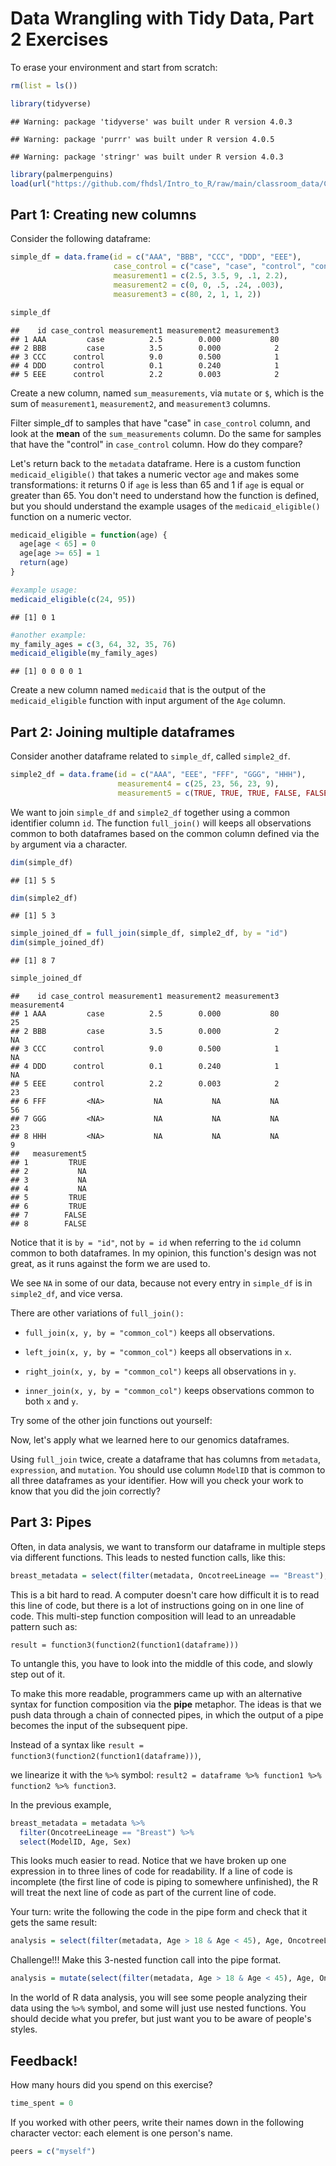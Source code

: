 # Data Wrangling with Tidy Data, Part 2 Exercises

To erase your environment and start from scratch:


```r
rm(list = ls())
```


```r
library(tidyverse)
```

```
## Warning: package 'tidyverse' was built under R version 4.0.3
```

```
## Warning: package 'purrr' was built under R version 4.0.5
```

```
## Warning: package 'stringr' was built under R version 4.0.3
```

```r
library(palmerpenguins)
load(url("https://github.com/fhdsl/Intro_to_R/raw/main/classroom_data/CCLE.RData"))
```

## Part 1: Creating new columns

Consider the following dataframe:


```r
simple_df = data.frame(id = c("AAA", "BBB", "CCC", "DDD", "EEE"),
                       case_control = c("case", "case", "control", "control", "control"),
                       measurement1 = c(2.5, 3.5, 9, .1, 2.2),
                       measurement2 = c(0, 0, .5, .24, .003),
                       measurement3 = c(80, 2, 1, 1, 2))

simple_df
```

```
##    id case_control measurement1 measurement2 measurement3
## 1 AAA         case          2.5        0.000           80
## 2 BBB         case          3.5        0.000            2
## 3 CCC      control          9.0        0.500            1
## 4 DDD      control          0.1        0.240            1
## 5 EEE      control          2.2        0.003            2
```

Create a new column, named `sum_measurements`, via `mutate` or `$`, which is the sum of `measurement1`, `measurement2`, and `measurement3` columns.



Filter simple_df to samples that have "case" in `case_control` column, and look at the **mean** of the `sum_measurements` column. Do the same for samples that have the "control" in `case_control` column. How do they compare?



Let's return back to the `metadata` dataframe. Here is a custom function `medicaid_eligible()` that takes a numeric vector `age` and makes some transformations: it returns 0 if `age` is less than 65 and 1 if `age` is equal or greater than 65. You don't need to understand how the function is defined, but you should understand the example usages of the `medicaid_eligible()` function on a numeric vector.


```r
medicaid_eligible = function(age) {
  age[age < 65] = 0
  age[age >= 65] = 1
  return(age)
}

#example usage:
medicaid_eligible(c(24, 95))
```

```
## [1] 0 1
```

```r
#another example:
my_family_ages = c(3, 64, 32, 35, 76)
medicaid_eligible(my_family_ages)
```

```
## [1] 0 0 0 0 1
```

Create a new column named `medicaid` that is the output of the `medicaid_eligible` function with input argument of the `Age` column.



## Part 2: Joining multiple dataframes

Consider another dataframe related to `simple_df`, called `simple2_df`.


```r
simple2_df = data.frame(id = c("AAA", "EEE", "FFF", "GGG", "HHH"),
                        measurement4 = c(25, 23, 56, 23, 9),
                        measurement5 = c(TRUE, TRUE, TRUE, FALSE, FALSE))
```

We want to join `simple_df` and `simple2_df` together using a common identifier column `id`. The function `full_join()` will keeps all observations common to both dataframes based on the common column defined via the `by` argument via a character.


```r
dim(simple_df)
```

```
## [1] 5 5
```

```r
dim(simple2_df)
```

```
## [1] 5 3
```

```r
simple_joined_df = full_join(simple_df, simple2_df, by = "id")
dim(simple_joined_df)
```

```
## [1] 8 7
```

```r
simple_joined_df
```

```
##    id case_control measurement1 measurement2 measurement3 measurement4
## 1 AAA         case          2.5        0.000           80           25
## 2 BBB         case          3.5        0.000            2           NA
## 3 CCC      control          9.0        0.500            1           NA
## 4 DDD      control          0.1        0.240            1           NA
## 5 EEE      control          2.2        0.003            2           23
## 6 FFF         <NA>           NA           NA           NA           56
## 7 GGG         <NA>           NA           NA           NA           23
## 8 HHH         <NA>           NA           NA           NA            9
##   measurement5
## 1         TRUE
## 2           NA
## 3           NA
## 4           NA
## 5         TRUE
## 6         TRUE
## 7        FALSE
## 8        FALSE
```

Notice that it is `by = "id"`, not `by = id` when referring to the `id` column common to both dataframes. In my opinion, this function's design was not great, as it runs against the form we are used to.

We see `NA` in some of our data, because not every entry in `simple_df` is in `simple2_df`, and vice versa.

There are other variations of `full_join():`

-   `full_join(x, y, by = "common_col")` keeps all observations.

-   `left_join(x, y, by = "common_col")` keeps all observations in `x`.

-   `right_join(x, y, by = "common_col")` keeps all observations in `y`.

-   `inner_join(x, y, by = "common_col")` keeps observations common to both `x` and `y`.

Try some of the other join functions out yourself:



Now, let's apply what we learned here to our genomics dataframes.

Using `full_join` twice, create a dataframe that has columns from `metadata`, `expression`, and `mutation`. You should use column `ModelID` that is common to all three dataframes as your identifier. How will you check your work to know that you did the join correctly?



## Part 3: Pipes

Often, in data analysis, we want to transform our dataframe in multiple steps via different functions. This leads to nested function calls, like this:


```r
breast_metadata = select(filter(metadata, OncotreeLineage == "Breast"), ModelID, Age, Sex)
```

This is a bit hard to read. A computer doesn't care how difficult it is to read this line of code, but there is a lot of instructions going on in one line of code. This multi-step function composition will lead to an unreadable pattern such as:

```         
result = function3(function2(function1(dataframe)))
```

To untangle this, you have to look into the middle of this code, and slowly step out of it.

To make this more readable, programmers came up with an alternative syntax for function composition via the **pipe** metaphor. The ideas is that we push data through a chain of connected pipes, in which the output of a pipe becomes the input of the subsequent pipe.

Instead of a syntax like `result = function3(function2(function1(dataframe)))`,

we linearize it with the `%>%` symbol: `result2 = dataframe %>% function1 %>% function2 %>% function3`.

In the previous example,


```r
breast_metadata = metadata %>% 
  filter(OncotreeLineage == "Breast") %>%
  select(ModelID, Age, Sex) 
```

This looks much easier to read. Notice that we have broken up one expression in to three lines of code for readability. If a line of code is incomplete (the first line of code is piping to somewhere unfinished), the R will treat the next line of code as part of the current line of code.

Your turn: write the following the code in the pipe form and check that it gets the same result:


```r
analysis = select(filter(metadata, Age > 18 & Age < 45), Age, OncotreeLineage, PrimaryOrMetastasis)
```



Challenge!!! Make this 3-nested function call into the pipe format.


```r
analysis = mutate(select(filter(metadata, Age > 18 & Age < 45), Age, OncotreeLineage, PrimaryOrMetastasis), medicaid = medicaid_eligible(Age))
```



In the world of R data analysis, you will see some people analyzing their data using the `%>%` symbol, and some will just use nested functions. You should decide what you prefer, but just want you to be aware of people's styles.

## Feedback!

How many hours did you spend on this exercise?


```r
time_spent = 0 
```

If you worked with other peers, write their names down in the following character vector: each element is one person's name.


```r
peers = c("myself")
```

